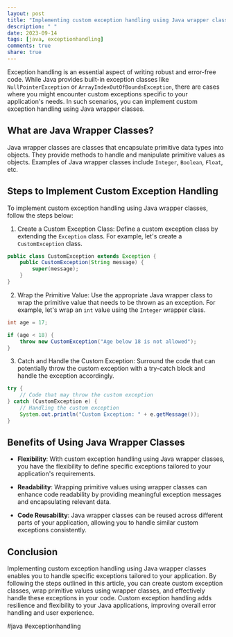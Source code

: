 ```yaml
---
layout: post
title: "Implementing custom exception handling using Java wrapper classes"
description: " "
date: 2023-09-14
tags: [java, exceptionhandling]
comments: true
share: true
---
```


Exception handling is an essential aspect of writing robust and error-free code. While Java provides built-in exception classes like `NullPointerException` or `ArrayIndexOutOfBoundsException`, there are cases where you might encounter custom exceptions specific to your application's needs. In such scenarios, you can implement custom exception handling using Java wrapper classes.

## What are Java Wrapper Classes?

Java wrapper classes are classes that encapsulate primitive data types into objects. They provide methods to handle and manipulate primitive values as objects. Examples of Java wrapper classes include `Integer`, `Boolean`, `Float`, etc.

## Steps to Implement Custom Exception Handling

To implement custom exception handling using Java wrapper classes, follow the steps below:

1. Create a Custom Exception Class: Define a custom exception class by extending the `Exception` class. For example, let's create a `CustomException` class.

```java
public class CustomException extends Exception {
    public CustomException(String message) {
        super(message);
    }
}
```

2. Wrap the Primitive Value: Use the appropriate Java wrapper class to wrap the primitive value that needs to be thrown as an exception. For example, let's wrap an `int` value using the `Integer` wrapper class.

```java
int age = 17;

if (age < 18) {
    throw new CustomException("Age below 18 is not allowed");
}
```

3. Catch and Handle the Custom Exception: Surround the code that can potentially throw the custom exception with a try-catch block and handle the exception accordingly.

```java
try {
    // Code that may throw the custom exception
} catch (CustomException e) {
    // Handling the custom exception
    System.out.println("Custom Exception: " + e.getMessage());
}
```

## Benefits of Using Java Wrapper Classes

- **Flexibility**: With custom exception handling using Java wrapper classes, you have the flexibility to define specific exceptions tailored to your application's requirements.

- **Readability**: Wrapping primitive values using wrapper classes can enhance code readability by providing meaningful exception messages and encapsulating relevant data.

- **Code Reusability**: Java wrapper classes can be reused across different parts of your application, allowing you to handle similar custom exceptions consistently.

## Conclusion

Implementing custom exception handling using Java wrapper classes enables you to handle specific exceptions tailored to your application. By following the steps outlined in this article, you can create custom exception classes, wrap primitive values using wrapper classes, and effectively handle these exceptions in your code. Custom exception handling adds resilience and flexibility to your Java applications, improving overall error handling and user experience.

#java #exceptionhandling